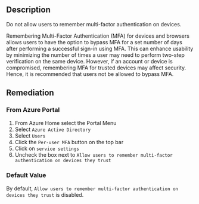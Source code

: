 ## Description

Do not allow users to remember multi-factor authentication on devices.

Remembering Multi-Factor Authentication (MFA) for devices and browsers allows users to have the option to bypass MFA for a set number of days after performing a successful sign-in using MFA. This can enhance usability by minimizing the number of times a user may need to perform two-step verification on the same device. However, if an account or device is compromised, remembering MFA for trusted devices may affect security. Hence, it is recommended that users not be allowed to bypass MFA.

## Remediation

### From Azure Portal

1. From Azure Home select the Portal Menu
2. Select `Azure Active Directory`
3. Select `Users`
4. Click the `Per-user MFA` button on the top bar
5. Click on `service settings`
6. Uncheck the box next to `Allow users to remember multi-factor authentication on devices they trust`

### Default Value

By default, `Allow users to remember multi-factor authentication on devices they trust` is disabled.
